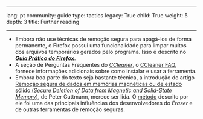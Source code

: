 

---

lang: pt
community: guide
type: tactics
legacy: True
child: True
weight: 5
depth: 3
title: Further reading

---

- Embora não use técnicas de remoção segura para apagá-los de forma permanente, o Firefox possui uma funcionalidade para limpar muitos dos arquivos temporários gerados pelo programa. Isso é descrito no [***Guia Prático do Firefox***](/pt/firefox_main).
- A seção de Perguntas Frequentes do [*CCleaner*](/pt/glossary#CCleaner), o [CCleaner FAQ](http://www.piriform.com/ccleaner/faq), fornece informações adicionais sobre como instalar e usar a ferramenta.
- Embora boa parte do texto seja bastante técnica, a introdução do artigo [Remoção segura de dados em memórias magnéticas ou de estado sólido (*Secure Deletion of Data from Magnetic and Solid-State Memory*)](http://www.usenix.org/publications/library/proceedings/sec96/full_papers/gutmann/), de Peter Guttmann, merece ser lida. O [método](http://en.wikipedia.org/wiki/Gutmann_method) descrito por ele foi uma das principais influências dos desenvolvedores do *Eraser* e de outras ferramentas de remoção seguras.

